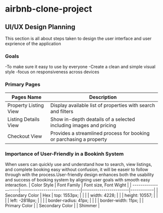 # airbnb-clone-project
## UI/UX Design Planning
This section is all about steps taken to design the user interface and user exprience of the application
### Goals
-To make sure it easy to use by everyone
-Create a clean and simple visual style
-focus on responsiveness across devices
### Primary Pages 
| Pages Name            | Description
|-----------------------|--------------------------------------------------------------------|
| Property Listing View | Display available list of properties with search and filters       |
| Listing Details View  | Show in-depth deatails of a selected  including images and pricing |
| Checkout View         | Provides a streamlined process for booking or parchasing a property|
### Importance of User-Friendly in a Bookinh System
When users can quickly use and understand how to search, view listings, and complete booking easy without confusion, it will be easeir to follow through with the process.User-friendly design enhances both the usability and success of booking system by aligning user goals with smooth easy interaction.
| Color Style         | Font Family                   | Font size, Font Wight |
| --------------------|-------------------------------|------------------------|------------|
| Secondary Color     |               Hex                | top: 1553px;           |
|                     |                               | width: 4228;           |
                      |                               | height: 10557;         |
|                     |                               | left: -2818px;         |
|                     |                               | border-radius: 41px;   |
|                     |                               | border-width: 11px;    |
| Primary Color       |
| Secondary Color     |
| Shimmer             |
